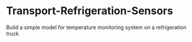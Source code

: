# Transport-Refrigeration-Sensors
Build a simple model for temperature monitoring system on a refrigeration truck
